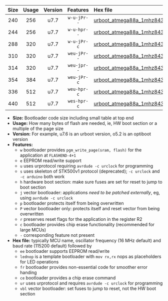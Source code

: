|Size|Usage|Version|Features|Hex file|
|:-:|:-:|:-:|:-:|:--|
|240|256|u7.7|`w-u-jPr--`|[urboot_atmega88a_1mhz8432_57600bps_lednop_ur_vbl.hex](https://raw.githubusercontent.com/stefanrueger/urboot.hex/main/mcus/atmega88a/fcpu_1mhz8432/57600_bps/urboot_atmega88a_1mhz8432_57600bps_lednop_ur_vbl.hex)|
|244|256|u7.7|`w-u-hpr--`|[urboot_atmega88a_1mhz8432_57600bps_lednop_fr_ur.hex](https://raw.githubusercontent.com/stefanrueger/urboot.hex/main/mcus/atmega88a/fcpu_1mhz8432/57600_bps/urboot_atmega88a_1mhz8432_57600bps_lednop_fr_ur.hex)|
|288|320|u7.7|`w-u-jPr-c`|[urboot_atmega88a_1mhz8432_57600bps_lednop_fr_ce_ur_vbl.hex](https://raw.githubusercontent.com/stefanrueger/urboot.hex/main/mcus/atmega88a/fcpu_1mhz8432/57600_bps/urboot_atmega88a_1mhz8432_57600bps_lednop_fr_ce_ur_vbl.hex)|
|310|320|u7.7|`weu-jPr--`|[urboot_atmega88a_1mhz8432_57600bps_ee_lednop_ur_vbl.hex](https://raw.githubusercontent.com/stefanrueger/urboot.hex/main/mcus/atmega88a/fcpu_1mhz8432/57600_bps/urboot_atmega88a_1mhz8432_57600bps_ee_lednop_ur_vbl.hex)|
|314|320|u7.7|`weu-jpr--`|[urboot_atmega88a_1mhz8432_57600bps_ee_lednop_fr_ur_vbl.hex](https://raw.githubusercontent.com/stefanrueger/urboot.hex/main/mcus/atmega88a/fcpu_1mhz8432/57600_bps/urboot_atmega88a_1mhz8432_57600bps_ee_lednop_fr_ur_vbl.hex)|
|354|384|u7.7|`weu-jPr-c`|[urboot_atmega88a_1mhz8432_57600bps_ee_lednop_fr_ce_ur_vbl.hex](https://raw.githubusercontent.com/stefanrueger/urboot.hex/main/mcus/atmega88a/fcpu_1mhz8432/57600_bps/urboot_atmega88a_1mhz8432_57600bps_ee_lednop_fr_ce_ur_vbl.hex)|
|336|512|u7.7|`weu-hpr-c`|[urboot_atmega88a_1mhz8432_57600bps_ee_lednop_fr_ce_ur.hex](https://raw.githubusercontent.com/stefanrueger/urboot.hex/main/mcus/atmega88a/fcpu_1mhz8432/57600_bps/urboot_atmega88a_1mhz8432_57600bps_ee_lednop_fr_ce_ur.hex)|
|440|512|u7.7|`wes-hpr-c`|[urboot_atmega88a_1mhz8432_57600bps_ee_lednop_fr_ce.hex](https://raw.githubusercontent.com/stefanrueger/urboot.hex/main/mcus/atmega88a/fcpu_1mhz8432/57600_bps/urboot_atmega88a_1mhz8432_57600bps_ee_lednop_fr_ce.hex)|

- **Size:** Bootloader code size including small table at top end
- **Usage:** How many bytes of flash are needed, ie, HW boot section or a multiple of the page size
- **Version:** For example, u7.6 is an urboot version, o5.2 is an optiboot version
- **Features:**
  + `w` bootloader provides `pgm_write_page(sram, flash)` for the application at `FLASHEND-4+1`
  + `e` EEPROM read/write support
  + `u` uses urprotocol requiring `avrdude -c urclock` for programming
  + `s` uses skeleton of STK500v1 protocol (deprecated); `-c urclock` and `-c arduino` both work
  + `h` hardware boot section: make sure fuses are set for reset to jump to boot section
  + `j` vector bootloader: applications *need to be patched externally*, eg, using `avrdude -c urclock`
  + `p` bootloader protects itself from being overwritten
  + `P` vector bootloader only: protects itself and reset vector from being overwritten
  + `r` preserves reset flags for the application in the register R2
  + `c` bootloader provides chip erase functionality (recommended for large MCUs)
  + `-` corresponding feature not present
- **Hex file:** typically MCU name, oscillator frequency (16 MHz default) and baud rate (115200 default) followed by
  + `ee` bootloader supports EEPROM read/write
  + `lednop` is a template bootloader with `mov rx,rx` nops as placeholders for LED operations
  + `fr` bootloader provides non-essential code for smoother error handing
  + `ce` bootloader provides a chip erase command
  + `ur` uses urprotocol and requires `avrdude -c urclock` for programming
  + `vbl` vector bootloader: set fuses to jump to reset, not the HW boot section
